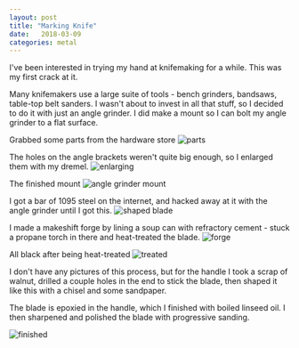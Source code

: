 ```yaml
---
layout: post
title: "Marking Knife"
date:   2018-03-09
categories: metal
---
```


I've been interested in trying my hand at knifemaking for a while. This was my
first crack at it.

Many knifemakers use a large suite of tools - bench grinders, bandsaws,
table-top belt sanders. I wasn't about to invest in all that stuff, so I decided
to do it with just an angle grinder. I did make a mount so I can bolt my angle
grinder to a flat surface.

Grabbed some parts from the hardware store
![parts](https://i.imgur.com/yHnDNQy.jpg)

The holes on the angle brackets weren't quite big enough, so I enlarged them
with my dremel.
![enlarging](https://i.imgur.com/WchWyz3.jpg)

The finished mount
![angle grinder mount](https://i.imgur.com/h1BXEW2.jpg)

I got a bar of 1095 steel on the internet, and hacked away at it with the angle
grinder until I got this.
![shaped blade](https://i.imgur.com/UCo5eSe.jpg)

I made a makeshift forge by lining a soup can with refractory cement - stuck a
propane torch in there and heat-treated the blade.
![forge](https://i.imgur.com/IUa00p0.jpg)

All black after being heat-treated
![treated](https://i.imgur.com/ZFPxJaS.jpg)

I don't have any pictures of this process, but for the handle I took a scrap of
walnut, drilled a couple holes in the end to stick the blade, then shaped it
like this with a chisel and some sandpaper.

The blade is epoxied in the handle, which I finished with boiled linseed oil.  I then sharpened and polished the blade with progressive sanding.

![finished](https://i.imgur.com/DXEaCaG.jpg)
